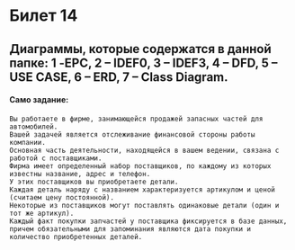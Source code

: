 # Билет 14

## Диаграммы, которые содержатся в данной папке: 1 -EPC, 2 – IDEF0, 3 – IDEF3, 4 – DFD, 5 – USE CASE, 6 – ERD, 7 – Class Diagram.

#### Само задание: 

    Вы работаете в фирме, занимающейся продажей запасных частей для автомобилей. 
    Вашей задачей является отслеживание финансовой стороны работы компании. 
    Основная часть деятельности, находящейся в вашем ведении, связана с работой с поставщиками. 
    Фирма имеет определенный набор поставщиков, по каждому из которых известны название, адрес и телефон. 
    У этих поставщиков вы приобретаете детали. 
    Каждая деталь наряду с названием характеризуется артикулом и ценой (считаем цену постоянной). 
    Некоторые из поставщиков могут поставлять одинаковые детали (один и тот же артикул). 
    Каждый факт покупки запчастей у поставщика фиксируется в базе данных, причем обязательными для запоминания являются дата покупки и количество приобретенных деталей. 
